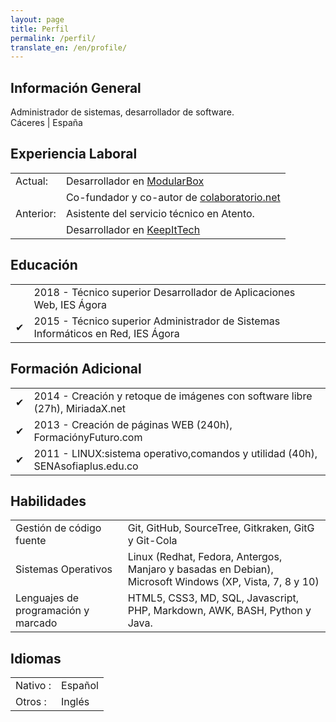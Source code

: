 ```yaml
---
layout: page
title: Perfil
permalink: /perfil/
translate_en: /en/profile/
---
```


## Información General
<p class="profile-description">Administrador de sistemas, desarrollador de software.
<br>
Cáceres | España
</p>

## Experiencia Laboral
<table class="profile-table">
	<tbody>
		<tr>
			<td class="profile-table-header">Actual:</td>
			<td class="profile-table-info">Desarrollador en <a href="http://modularbox.es" target="_blank">ModularBox</a></td>
		</tr>
		<tr><td class="profile-table-header"></td>
			<td class="profile-table-info">Co-fundador y co-autor de <a href="http://colaboratorio.net" target="_blank">colaboratorio.net</a></td>
		</tr>
		<tr>
			<td class="profile-table-header">Anterior:</td>
			<td class="profile-table-info">Asistente del servicio técnico en Atento.</td>
		</tr>
		<tr><td class="profile-table-header"></td>
			<td class="profile-table-info">Desarrollador en <a href="http://keepitech.com" target="_blank">KeepItTech</a></td>
		</tr>
	</tbody>
</table>

## Educación

<table class="profile-table">
	<tbody>
		<tr>
			<td class="profile-table-info"></td>
			<td class="profile-table-info">2018 - Técnico superior Desarrollador de Aplicaciones Web, IES Ágora</td>
		</tr>
		<tr>
			<td class="profile-table-info">✔</td>
			<td class="profile-table-info">2015 - Técnico superior Administrador de Sistemas Informáticos en Red, IES Ágora</td>
		</tr>
	</tbody>
</table>

## Formación Adicional

<table class="profile-table">
	<tbody>
		<tr>
			<td class="profile-table-info">✔</td>
			<td class="profile-table-info">2014 - Creación y retoque de imágenes con software libre (27h), MiriadaX.net</td>
		</tr>
		<tr>
			<td class="profile-table-info">✔</td>
			<td class="profile-table-info">2013 - Creación de páginas WEB (240h), FormaciónyFuturo.com</td>
		</tr>
		<tr>
			<td class="profile-table-info">✔</td>
			<td class="profile-table-info">2011 - LINUX:sistema operativo,comandos y utilidad (40h), SENAsofiaplus.edu.co</td>
		</tr>
	</tbody>
</table>

## Habilidades

<table class="profile-table">
	<tbody>
		<tr>
			<td class="profile-table-header">Gestión de código fuente</td>
			<td class="profile-table-info">Git, GitHub, SourceTree, Gitkraken, GitG y Git-Cola</td>
		</tr>
		<tr>
			<td class="profile-table-header">Sistemas Operativos</td>
			<td class="profile-table-info">Linux (Redhat, Fedora, Antergos, Manjaro y basadas en Debian), Microsoft Windows (XP, Vista, 7, 8 y 10)</td>
		</tr>
		<tr>
				<td class="profile-table-header">Lenguajes de programación y marcado</td>
				<td class="profile-table-info">HTML5, CSS3, MD, SQL, Javascript, PHP, Markdown, AWK, BASH, Python y Java.</td>
		</tr>
	</tbody>
</table>

## Idiomas

<table class="profile-table">
	<tbody>
		<tr>
			<td class="profile-table-header">Nativo :</td>
			<td class="profile-table-info">Español</td>
		</tr>
		<tr>
			<td class="profile-table-header">Otros :</td>
			<td class="profile-table-info">Inglés</td>
		</tr>
	</tbody>
</table>
